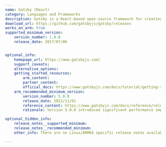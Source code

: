 ```yaml
---
name: Gatsby (React)
category: Languages and Frameworks
description: Gatsby is a React-based open-source framework for creating websites and provides scalability and built-in security.
download_url: https://github.com/gatsbyjs/gatsby/releases
works_on_arm: true
supported_minimum_version:
    version_number: 1.0.0
    release_date: 2017/07/06


optional_info:
    homepage_url: https://www.gatsbyjs.com/
    support_caveats:
    alternative_options:
    getting_started_resources:
        arm_content:
        partner_content:
        official_docs: https://www.gatsbyjs.com/docs/tutorial/getting-started/part-0/#installation-guide
    arm_recommended_minimum_version:
        version_number: 5.0.0
        release_date: 2022/11/01
        reference_content: https://www.gatsbyjs.com/docs/reference/release-notes/v5.0/
        rationale: Version 5.0.0 introduced significant performance improvements, including faster build times and enhanced scalability, benefiting all architectures, including ARM-based systems.

optional_hidden_info:
    release_notes__supported_minimum:
    release_notes__recommended_minimum:
    other_info: There are no Linux/ARM64 specific release notes available. Gatsby can be installed from the initial version 1.0.0 via npm "npm install -g gatsby-cli@v1.0.0" and can be verified with "gatsby --version". The initial version and the release date has been picked from the [changelog.md](https://github.com/gatsbyjs/gatsby/blob/master/packages/gatsby/CHANGELOG.md) file.

---
```

